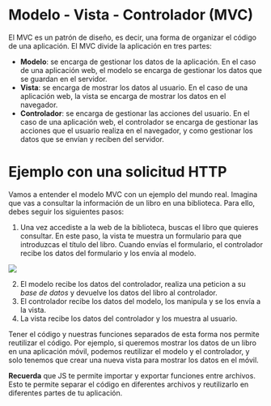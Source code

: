 # Modelo - Vista - Controlador (MVC)

El MVC es un patrón de diseño, es decir, una forma de organizar el código de una aplicación. El MVC divide la aplicación en tres partes:

- **Modelo**: se encarga de gestionar los datos de la aplicación. En el caso de una aplicación web, el modelo se encarga de gestionar los datos que se guardan en el servidor.
- **Vista**: se encarga de mostrar los datos al usuario. En el caso de una aplicación web, la vista se encarga de mostrar los datos en el navegador.
- **Controlador**: se encarga de gestionar las acciones del usuario. En el caso de una aplicación web, el controlador se encarga de gestionar las acciones que el usuario realiza en el navegador, y como gestionar los datos que se envían y reciben del servidor.

# Ejemplo con una solicitud HTTP

Vamos a entender el modelo MVC con un ejemplo del mundo real. Imagina que vas a consultar la información de un libro en una biblioteca. Para ello, debes seguir los siguientes pasos:

1. Una vez accediste a la web de la biblioteca, buscas el libro que quieres consultar. En este paso, la vista te muestra un formulario para que introduzcas el título del libro. Cuando envías el formulario, el controlador recibe los datos del formulario y los envía al modelo.

[![](https://mermaid.ink/img/pako:eNpVjz1uwzAMRq8icLKB5AIeOuUG7WZlICS6IaqfgqIUFEEu1rUXK11P3ciH9_EDHxBqJFhgS_Uebijq3i6-9EYyTb11FK7z7Etep2xiqvPVl7EOboo2hWkNtajUhLHK1cQj685nx0VJMOjPN9r64oLpO281cWA9YLbTO4w0OqVB_0xr5I3DYQ7r_YuTy52ayoH3NjhBJsnI0R55-OKcB71RJg-LjRHlw4MvT_Owa339KgEWlU4n6J8RlS6M74IZlg1To-cv8gFd_w?type=png)](https://mermaid.live/edit#pako:eNpVjz1uwzAMRq8icLKB5AIeOuUG7WZlICS6IaqfgqIUFEEu1rUXK11P3ciH9_EDHxBqJFhgS_Uebijq3i6-9EYyTb11FK7z7Etep2xiqvPVl7EOboo2hWkNtajUhLHK1cQj685nx0VJMOjPN9r64oLpO281cWA9YLbTO4w0OqVB_0xr5I3DYQ7r_YuTy52ayoH3NjhBJsnI0R55-OKcB71RJg-LjRHlw4MvT_Owa339KgEWlU4n6J8RlS6M74IZlg1To-cv8gFd_w)

2. El modelo recibe los datos del controlador, realiza una peticion a su *base de datos* y devuelve los datos del libro al controlador.
3. El controlador recibe los datos del modelo, los manipula y se los envía a la vista.
4. La vista recibe los datos del controlador y los muestra al usuario.

Tener el código y nuestras funciones separados de esta forma nos permite reutilizar el código. Por ejemplo, si queremos mostrar los datos de un libro en una aplicación móvil, podemos reutilizar el modelo y el controlador, y solo tenemos que crear una nueva vista para mostrar los datos en el móvil.

**Recuerda** que JS te permite importar y exportar funciones entre archivos. Esto te permite separar el código en diferentes archivos y reutilizarlo en diferentes partes de tu aplicación.